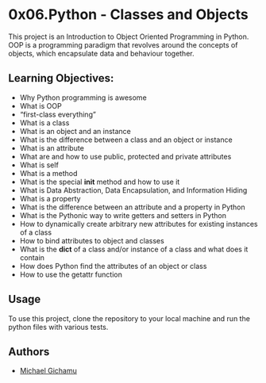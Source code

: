 # 0x06.Python - Classes and Objects

This project is an Introduction to Object Oriented Programming in Python.
OOP is a programming paradigm that revolves around the concepts of objects, which encapsulate data and behaviour together.

## Learning Objectives:

* Why Python programming is awesome
* What is OOP
* “first-class everything”
* What is a class
* What is an object and an instance
* What is the difference between a class and an object or instance
* What is an attribute
* What are and how to use public, protected and private attributes
* What is self
* What is a method
* What is the special __init__ method and how to use it
* What is Data Abstraction, Data Encapsulation, and Information Hiding
* What is a property
* What is the difference between an attribute and a property in Python
* What is the Pythonic way to write getters and setters in Python
* How to dynamically create arbitrary new attributes for existing instances of a class
* How to bind attributes to object and classes
* What is the __dict__ of a class and/or instance of a class and what does it contain
* How does Python find the attributes of an object or class
* How to use the getattr function

## Usage 
To use this project, clone the repository to your local machine and run the python files with various tests.

## Authors

* [Michael Gichamu](https://github.com/Michael-Gichamu)

